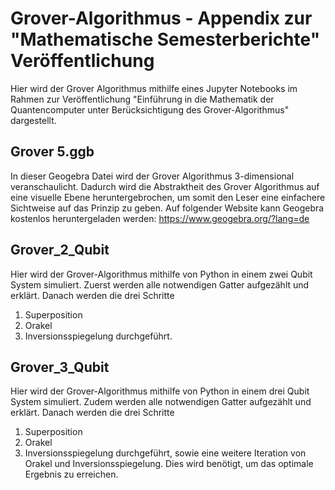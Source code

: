 # Grover-Algorithmus - Appendix zur "Mathematische Semesterberichte" Veröffentlichung
Hier wird der Grover Algorithmus mithilfe eines Jupyter Notebooks im Rahmen zur Veröffentlichung "Einführung in die Mathematik der Quantencomputer 
unter Berücksichtigung des Grover-Algorithmus" dargestellt.
## Grover 5.ggb
In dieser Geogebra Datei wird der Grover Algorithmus 3-dimensional veranschaulicht. Dadurch wird die Abstraktheit des Grover Algorithmus auf eine visuelle Ebene heruntergebrochen, um somit den Leser eine einfachere Sichtweise auf das Prinzip zu geben. 
Auf folgender Website kann Geogebra kostenlos heruntergeladen werden: https://www.geogebra.org/?lang=de
## Grover_2_Qubit
Hier wird der Grover-Algorithmus mithilfe von Python in einem zwei Qubit System simuliert. Zuerst werden alle notwendigen Gatter aufgezählt und erklärt. Danach werden die drei Schritte
1. Superposition
2. Orakel
3. Inversionsspiegelung
durchgeführt. 
## Grover_3_Qubit
Hier wird der Grover-Algorithmus mithilfe von Python in einem drei Qubit System simuliert. Zudem werden alle notwendigen Gatter aufgezählt und erklärt.
Danach werden die drei Schritte 
1. Superposition
2. Orakel
3. Inversionsspiegelung
durchgeführt, sowie eine weitere Iteration von Orakel und Inversionsspiegelung. Dies wird benötigt, um das optimale Ergebnis zu erreichen. 
